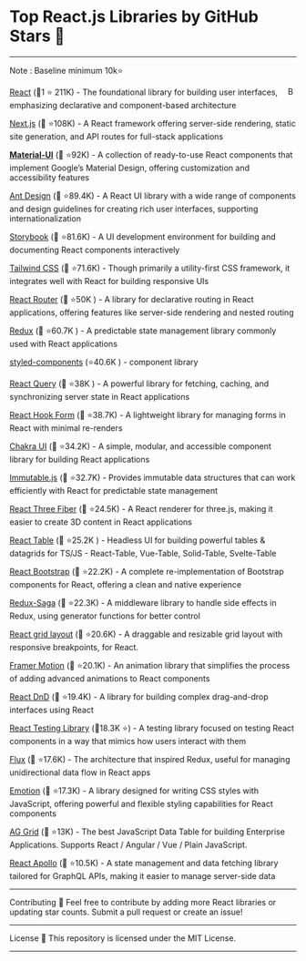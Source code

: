 # Top React.js Libraries by GitHub Stars 🌟

---

Note : Baseline minimum 10k⭐

<a href="#contents"><img align="right" width="15" height="15" src="https://git.io/JtehR" alt="Back to top"></a>

<a href="https://github.com/facebook/react">React</a> (🥇1 ⭐ 211K) - The foundational library for building user interfaces, emphasizing declarative and component-based architecture​

<a href="https://github.com/vercel/next.js">Next.js</a> (🥇 ⭐108K) - A React framework offering server-side rendering, static site generation, and API routes for full-stack applications​

<b><a href="https://github.com/mui/material-ui">Material-UI</a></b> (🥇 ⭐92K) - A collection of ready-to-use React components that implement Google’s Material Design, offering customization and accessibility features​

<a href="https://github.com/ant-design/ant-design">Ant Design</a> (🥇 ⭐89.4K) - A React UI library with a wide range of components and design guidelines for creating rich user interfaces, supporting internationalization​

<a href="https://github.com/storybookjs/storybook">Storybook</a> (🥇 ⭐81.6K) - A UI development environment for building and documenting React components interactively​

<a href="https://github.com/tailwindlabs/tailwindcss">Tailwind CSS</a> (🥇 ⭐71.6K) - Though primarily a utility-first CSS framework, it integrates well with React for building responsive UIs​

<a href="https://github.com/remix-run/react-router">React Router</a> (🥇 ⭐50K ) - A library for declarative routing in React applications, offering features like server-side rendering and nested routing​

<a href="https://github.com/reduxjs/redux">Redux</a> (🥇 ⭐60.7K ) - A predictable state management library commonly used with React applications​

<a href="https://github.com/styled-components/styled-components">styled-components</a> (⭐40.6K ) - component library

<a href="https://github.com/react-query/react-query">React Query</a> (🥇 ⭐38K ) - A powerful library for fetching, caching, and synchronizing server state in React applications​

<a href="https://github.com/react-hook-form/react-hook-form">React Hook Form</a> (🥇 ⭐38.7K) - A lightweight library for managing forms in React with minimal re-renders​

<a href="https://github.com/chakra-ui/chakra-ui">Chakra UI</a> (🥇 ⭐34.2K) - A simple, modular, and accessible component library for building React applications​

<a href="https://github.com/facebook/immutable-js">Immutable.js</a> (🥇 ⭐32.7K) - Provides immutable data structures that can work efficiently with React for predictable state management​

<a href="https://github.com/pmndrs/react-three-fiber">React Three Fiber</a> (🥇 ⭐24.5K) - A React renderer for three.js, making it easier to create 3D content in React applications​

<a href="https://github.com/TanStack/table">React Table</a> (🥇 ⭐25.2K ) - Headless UI for building powerful tables & datagrids for TS/JS - React-Table, Vue-Table, Solid-Table, Svelte-Table

<a href="https://github.com/react-bootstrap/react-bootstrap">React Bootstrap</a> (🥇 ⭐22.2K) - A complete re-implementation of Bootstrap components for React, offering a clean and native experience​

<a href="https://github.com/redux-saga/redux-saga">Redux-Saga</a> (🥇 ⭐22.3K) - A middleware library to handle side effects in Redux, using generator functions for better control​

<a href="https://github.com/react-grid-layout/react-grid-layout">React grid layout</a> (🥇 ⭐20.6K) - A draggable and resizable grid layout with responsive breakpoints, for React.

<a href="https://github.com/framer/motion">Framer Motion</a> (🥇 ⭐20.1K) - An animation library that simplifies the process of adding advanced animations to React components​

<a href="https://github.com/react-dnd/react-dnd">React DnD</a> (🥇 ⭐19.4K) - A library for building complex drag-and-drop interfaces using React​

<a href="https://github.com/testing-library/react-testing-library">React Testing Library</a> (🥇18.3K ⭐) - A testing library focused on testing React components in a way that mimics how users interact with them​

<a href="https://github.com/facebook/flux">Flux</a> (🥇 ⭐17.6K) - The architecture that inspired Redux, useful for managing unidirectional data flow in React apps​

<a href="https://github.com/emotion-js/emotion">Emotion</a> (🥇 ⭐17.3K) - A library designed for writing CSS styles with JavaScript, offering powerful and flexible styling capabilities for React components​

<a href="https://github.com/ag-grid/ag-grid">AG Grid</a> (🥇 ⭐13K) - The best JavaScript Data Table for building Enterprise Applications. Supports React / Angular / Vue / Plain JavaScript.

<a href="https://github.com/apollographql/react-apollo">React Apollo</a> (🥇 ⭐10.5K) - A state management and data fetching library tailored for GraphQL APIs, making it easier to manage server-side data​

---

Contributing 🤝
Feel free to contribute by adding more React libraries or updating star counts. Submit a pull request or create an issue!

---

License 📜
This repository is licensed under the MIT License.

---
